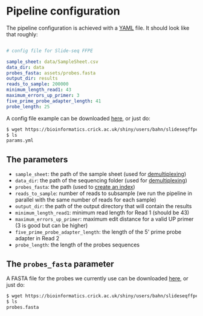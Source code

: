 
# Pipeline configuration

The pipeline configuration is achieved with a [YAML](https://en.wikipedia.org/wiki/YAML) file.
It should look like that roughly:

```yaml

# config file for Slide-seq FFPE

sample_sheet: data/SampleSheet.csv
data_dir: data
probes_fasta: assets/probes.fasta
output_dir: results
reads_to_sample: 200000
minimum_length_read1: 43
maximum_errors_up_primer: 3
five_prime_probe_adapter_length: 41
probe_length: 25

```

A config file example can be downloaded [here](https://bioinformatics.crick.ac.uk/shiny/users/bahn/slideseqffpe/params.yml), or just do:

```bash
$ wget https://bioinformatics.crick.ac.uk/shiny/users/bahn/slideseqffpe/params.yml
$ ls
params.yml
```

## The parameters

 * `sample_sheet`: the path of the sample sheet (used for [demultiplexing](steps.md#demultiplexing))
 * `data_dir`: the path of the sequencing folder (used for [demultiplexing](steps.md#demultiplexing))
 * `probes_fasta`: the path (used to [create an index](steps.md#create-probe-index))
 * `reads_to_sample`: number of reads to subsample (we run the pipeline in parallel with the same number of reads for each sample)
 * `output_dir`: the path of the output directory that will contain the results
 * `minimum_length_read1`: minimum read length for Read 1 (should be 43)
 * `maximum_errors_up_primer`: maximum edit distance for a valid UP primer (3 is good but can be higher)
 * `five_prime_probe_adapter_length`: the length of the 5' prime probe adapter  in Read 2
 * `probe_length`: the length of the probes sequences


## The `probes_fasta` parameter

A FASTA file for the probes we currently use can be downloaded [here](https://bioinformatics.crick.ac.uk/shiny/users/bahn/slideseqffpe/probes.fasta), or just do:

```bash
$ wget https://bioinformatics.crick.ac.uk/shiny/users/bahn/slideseqffpe/probes.fasta
$ ls
probes.fasta
```

